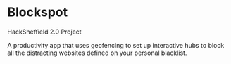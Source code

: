 # Blockspot
HackSheffield 2.0 Project

A productivity app that uses geofencing to set up interactive hubs to block all the distracting websites defined on your personal blacklist.
